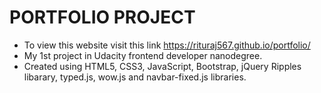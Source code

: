 # PORTFOLIO PROJECT

- To view this website visit this link https://rituraj567.github.io/portfolio/
- My 1st project in Udacity frontend developer nanodegree.
- Created using HTML5, CSS3, JavaScript, Bootstrap, jQuery Ripples libarary, typed.js, wow.js and navbar-fixed.js libraries.
